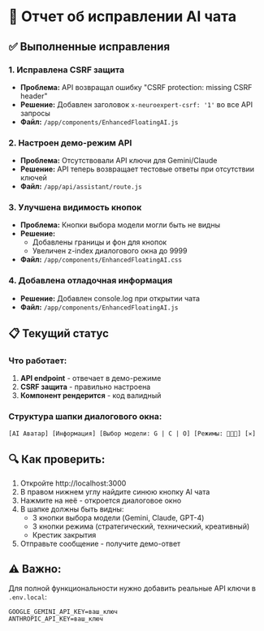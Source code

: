# 🔧 Отчет об исправлении AI чата

## ✅ Выполненные исправления

### 1. Исправлена CSRF защита
- **Проблема:** API возвращал ошибку "CSRF protection: missing CSRF header"
- **Решение:** Добавлен заголовок `x-neuroexpert-csrf: '1'` во все API запросы
- **Файл:** `/app/components/EnhancedFloatingAI.js`

### 2. Настроен демо-режим API
- **Проблема:** Отсутствовали API ключи для Gemini/Claude
- **Решение:** API теперь возвращает тестовые ответы при отсутствии ключей
- **Файл:** `/app/api/assistant/route.js`

### 3. Улучшена видимость кнопок
- **Проблема:** Кнопки выбора модели могли быть не видны
- **Решение:** 
  - Добавлены границы и фон для кнопок
  - Увеличен z-index диалогового окна до 9999
- **Файл:** `/app/components/EnhancedFloatingAI.css`

### 4. Добавлена отладочная информация
- **Решение:** Добавлен console.log при открытии чата
- **Файл:** `/app/components/EnhancedFloatingAI.js`

## 📋 Текущий статус

### Что работает:
1. **API endpoint** - отвечает в демо-режиме
2. **CSRF защита** - правильно настроена
3. **Компонент рендерится** - код валидный

### Структура шапки диалогового окна:
```
[AI Аватар] [Информация] [Выбор модели: G | C | O] [Режимы: 🎯🔧💡] [✕]
```

## 🔍 Как проверить:

1. Откройте http://localhost:3000
2. В правом нижнем углу найдите синюю кнопку AI чата
3. Нажмите на неё - откроется диалоговое окно
4. В шапке должны быть видны:
   - 3 кнопки выбора модели (Gemini, Claude, GPT-4)
   - 3 кнопки режима (стратегический, технический, креативный)
   - Крестик закрытия
5. Отправьте сообщение - получите демо-ответ

## ⚠️ Важно:
Для полной функциональности нужно добавить реальные API ключи в `.env.local`:
```
GOOGLE_GEMINI_API_KEY=ваш_ключ
ANTHROPIC_API_KEY=ваш_ключ
```